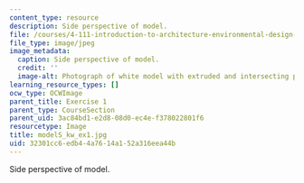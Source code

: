 ```yaml
---
content_type: resource
description: Side perspective of model.
file: /courses/4-111-introduction-to-architecture-environmental-design-spring-2014/32301cc6edb44a7614a152a316eea44b_modelS_kw_ex1.jpg
file_type: image/jpeg
image_metadata:
  caption: Side perspective of model.
  credit: ''
  image-alt: Photograph of white model with extruded and intersecting planes.
learning_resource_types: []
ocw_type: OCWImage
parent_title: Exercise 1
parent_type: CourseSection
parent_uid: 3ac84bd1-e2d8-08d0-ec4e-f378022801f6
resourcetype: Image
title: modelS_kw_ex1.jpg
uid: 32301cc6-edb4-4a76-14a1-52a316eea44b
---
```

Side perspective of model.

